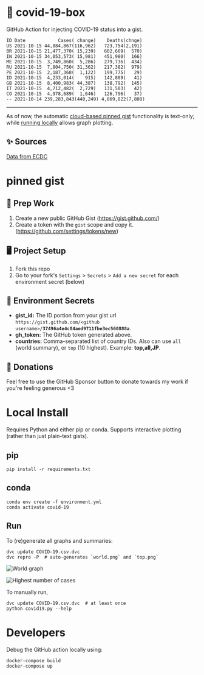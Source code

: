 # 🏥 covid-19-box

GitHub Action for injecting COVID-19 status into a gist.

```
ID Date            Cases( change)    Deaths(chnge)
US 2021-10-15 44,884,867(116,962)   723,754(2,191)
BR 2021-10-15 21,477,370( 15,239)   602,669(  570)
IN 2021-10-15 34,053,573( 15,981)   451,980(  166)
ME 2021-10-15  3,749,860(  5,286)   279,736(  434)
RU 2021-10-15  7,804,750( 31,362)   217,382(  979)
PE 2021-10-15  2,187,368(  1,122)   199,775(   29)
ID 2021-10-15  4,233,014(    915)   142,889(   41)
GB 2021-10-15  8,400,983( 44,387)   138,792(  145)
IT 2021-10-15  4,712,482(  2,729)   131,503(   42)
CO 2021-10-15  4,978,689(  1,646)   126,796(   37)
-- 2021-10-14 239,283,843(440,249) 4,869,822(7,808)
```

---

As of now, the automatic [cloud-based pinned gist](#pinned-gist) functionality is text-only;
while [running locally](#local-install) allows graph plotting.

## ✨ Sources

[Data from ECDC](https://www.ecdc.europa.eu/en/publications-data/download-todays-data-geographic-distribution-covid-19-cases-worldwide)

# pinned gist

## 🎒 Prep Work
1. Create a new public GitHub Gist (https://gist.github.com/)
1. Create a token with the `gist` scope and copy it. (https://github.com/settings/tokens/new)

## 🖥 Project Setup
1. Fork this repo
1. Go to your fork's `Settings` > `Secrets` > `Add a new secret` for each environment secret (below)

## 🤫 Environment Secrets
- **gist_id:** The ID portion from your gist url `https://gist.github.com/<github username>/`**`37496a4e4c84aed9711fbe3ec560888a`**.
- **gh_token:** The GitHub token generated above.
- **countries:** Comma-separated list of country IDs. Also can use `all` (world summary), or `top` (10 highest). Example: **top,all,JP**.

## 💸 Donations

Feel free to use the GitHub Sponsor button to donate towards my work if you're feeling generous <3

# Local Install

Requires Python and either pip or conda. Supports interactive plotting (rather than just plain-text gists).

## pip

```
pip install -r requirements.txt
```

## conda

```
conda env create -f environment.yml
conda activate covid-19
```

## Run

To (re)generate all graphs and summaries:

```
dvc update COVID-19.csv.dvc
dvc repro -P  # auto-generates `world.png` and `top.png`
```

![World graph](world.png)

![Highest number of cases](top.png)

To manually run,

```
dvc update COVID-19.csv.dvc  # at least once
python covid19.py --help
```

# Developers

Debug the GitHub action locally using:

```
docker-compose build
docker-compose up
```
